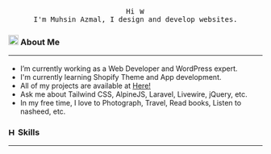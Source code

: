 
<!-- # Hi, Nice to see you! <img src="https://raw.githubusercontent.com/Tarikul-Islam-Anik/Telegram-Animated-Emojis/main/People/Waving%20Hand.webp" alt="Waving Hand" width="30" height="30" /> -->

<!--
<img height="75" src="https://media.giphy.com/media/Epq61rij3G82cHoqEU/giphy.gif"  /> <br>
### Full-stack Developer from 🇧🇩
-->

<link rel="stylesheet" type='text/css' href="https://cdn.jsdelivr.net/gh/devicons/devicon@latest/devicon.min.css" />

<p align="center">
  <samp>
    Hi <img src="https://raw.githubusercontent.com/Tarikul-Islam-Anik/Telegram-Animated-Emojis/main/People/Waving%20Hand.webp" alt="Waving Hand" width="12" height="12" /> <br> 
    I'm Muhsin Azmal, I design and develop websites.
  </samp>
</p>
          

### <img src="https://raw.githubusercontent.com/Tarikul-Islam-Anik/Telegram-Animated-Emojis/main/People/Man%20Technologist.webp" alt="Man Technologist" width="20" height="20" />  About Me <hr>

- I’m currently working as a Web Developer and WordPress expert.
- I'm currently learning Shopify Theme and App development.
- All of my projects are available at [Here!](https://github.com/muhsinazmal9?tab=repositories)
- Ask me about Tailwind CSS, AlpineJS, Laravel, Livewire, jQuery, etc.
- In my free time, I love to Photograph, Travel, Read books, Listen to nasheed, etc.



### <img src="https://raw.githubusercontent.com/Tarikul-Islam-Anik/Telegram-Animated-Emojis/main/Animals%20and%20Nature/High%20Voltage.webp" alt="High Voltage" width="15" height="15" /> Skills <hr>

<p style="display: flex; gap: 10px;">
  <i style="font-size: 3rem;" class="devicon-php-plain"></i>
  <i style="font-size: 3rem;" class="devicon-laravel-original-wordmark"></i>
  <i style="font-size: 3rem;" class="devicon-react-original-wordmark"></i>
</p>
